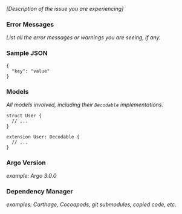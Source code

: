_[Description of the issue you are experiencing]_

### Error Messages

_List all the error messages or warnings you are seeing, if any._

### Sample JSON

```
{
  "key": "value"
}
```

### Models

_All models involved, including their `Decodable` implementations._

```
struct User {
  // ...
}

extension User: Decodable {
  // ...
}
```

### Argo Version

_example: Argo 3.0.0_

### Dependency Manager

_examples: Carthage, Cocoapods, git submodules, copied code, etc._
